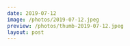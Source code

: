 ```yaml
---
date: 2019-07-12
image: /photos/2019-07-12.jpeg
preview: /photos/thumb-2019-07-12.jpeg
layout: post
---
```



